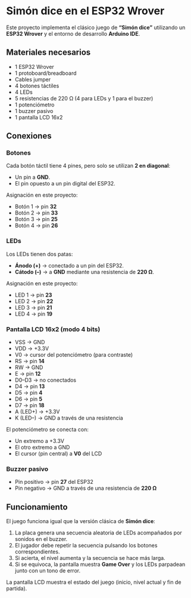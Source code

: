 # Simón dice en el ESP32 Wrover

Este proyecto implementa el clásico juego de **“Simón dice”** utilizando un **ESP32 Wrover** y el entorno de desarrollo **Arduino IDE**.

## Materiales necesarios

* 1 ESP32 Wrover
* 1 protoboard/breadboard
* Cables jumper
* 4 botones táctiles
* 4 LEDs
* 5 resistencias de 220 Ω (4 para LEDs y 1 para el buzzer)
* 1 potenciómetro
* 1 buzzer pasivo
* 1 pantalla LCD 16x2

## Conexiones

### Botones

Cada botón táctil tiene 4 pines, pero solo se utilizan **2 en diagonal**:

* Un pin a **GND**.
* El pin opuesto a un pin digital del ESP32.

Asignación en este proyecto:

* Botón 1 → pin **32**
* Botón 2 → pin **33**
* Botón 3 → pin **25**
* Botón 4 → pin **26**

### LEDs

Los LEDs tienen dos patas:

* **Ánodo (+)** → conectado a un pin del ESP32.
* **Cátodo (–)** → a **GND** mediante una resistencia de **220 Ω**.

Asignación en este proyecto:

* LED 1 → pin **23**
* LED 2 → pin **22**
* LED 3 → pin **21**
* LED 4 → pin **19**

### Pantalla LCD 16x2 (modo 4 bits)

* VSS → GND
* VDD → +3.3V
* V0 → cursor del potenciómetro (para contraste)
* RS → pin **14**
* RW → GND
* E → pin **12**
* D0–D3 → no conectados
* D4 → pin **13**
* D5 → pin **4**
* D6 → pin **5**
* D7 → pin **18**
* A (LED+) → +3.3V
* K (LED–) → GND a través de una resistencia

El potenciómetro se conecta con:

* Un extremo a +3.3V
* El otro extremo a GND
* El cursor (pin central) a **V0** del LCD

### Buzzer pasivo

* Pin positivo → pin **27** del ESP32
* Pin negativo → GND a través de una resistencia de **220 Ω**

## Funcionamiento

El juego funciona igual que la versión clásica de **Simón dice**:

1. La placa genera una secuencia aleatoria de LEDs acompañados por sonidos en el buzzer.
2. El jugador debe repetir la secuencia pulsando los botones correspondientes.
3. Si acierta, el nivel aumenta y la secuencia se hace más larga.
4. Si se equivoca, la pantalla muestra **Game Over** y los LEDs parpadean junto con un tono de error.

La pantalla LCD muestra el estado del juego (inicio, nivel actual y fin de partida).
